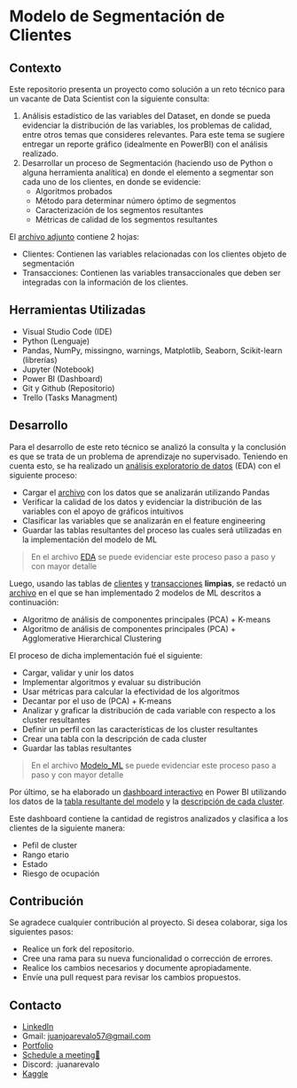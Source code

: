 # Modelo de Segmentación  de Clientes
## Contexto
Este repositorio presenta un proyecto como solución a un reto técnico para un vacante de Data Scientist con la siguiente consulta:
1. Análisis estadístico de las variables del Dataset, en donde se pueda evidenciar la distribución de las variables, los problemas de calidad, entre otros temas que consideres relevantes. Para este tema se sugiere entregar un reporte gráfico (idealmente en PowerBI) con el análisis realizado.
2. Desarrollar un proceso de Segmentación (haciendo uso de Python o alguna herramienta analítica) en donde el elemento a segmentar son cada uno de los clientes, en donde se evidencie:
    - Algoritmos probados
    - Método para determinar número óptimo de segmentos
    - Caracterización de los segmentos resultantes
    - Métricas de calidad de los segmentos resultantes

El [archivo adjunto](https://github.com/Arevalojj2020/Reto_Tecnico_Stradata/blob/main/tablas/PruebaTecnica.xlsx) contiene 2 hojas:
  - Clientes: Contienen las variables relacionadas con los clientes objeto de segmentación
  - Transacciones: Contienen las variables transaccionales que deben ser integradas con la información de los clientes.

## Herramientas Utilizadas
- Visual Studio Code (IDE)
- Python (Lenguaje)
- Pandas, NumPy, missingno, warnings, Matplotlib, Seaborn, Scikit-learn (librerías)
- Jupyter (Notebook)
- Power BI (Dashboard)
- Git y Github (Repositorio)
- Trello (Tasks Managment)

## Desarrollo 

Para el desarrollo de este reto técnico se analizó la consulta y la conclusión es que se trata de un problema de aprendizaje no supervisado. Teniendo en cuenta esto, se ha realizado un [análisis exploratorio de datos](https://github.com/Arevalojj2020/Reto_Tecnico_Stradata/blob/main/EDA.ipynb) (EDA) con el siguiente proceso:
  - Cargar el [archivo](https://github.com/Arevalojj2020/Reto_Tecnico_Stradata/blob/main/tablas/PruebaTecnica.xlsx) con los datos que se analizarán utilizando Pandas
  - Verificar la calidad de los datos y evidenciar la distribución de las variables con el apoyo de gráficos intuitivos
  - Clasificar las variables que se analizarán en el feature engineering
  - Guardar las tablas resultantes del proceso las cuales será utilizadas en la implementación del modelo de ML
> En el archivo [EDA](https://github.com/Arevalojj2020/Reto_Tecnico_Stradata/blob/main/EDA.ipynb) se puede evidenciar este proceso paso a paso y con mayor detalle

Luego, usando las tablas de [clientes](https://github.com/Arevalojj2020/Reto_Tecnico_Stradata/blob/main/tablas/tabla_clientes_limpia.csv) y [transacciones](https://github.com/Arevalojj2020/Reto_Tecnico_Stradata/blob/main/tablas/tabla_transacciones_limpia.csv) **limpias**, se redactó un [archivo](https://github.com/Arevalojj2020/Reto_Tecnico_Stradata/blob/main/Modelo_ML.ipynb) en el que se han implementado 2 modelos de ML descritos a continuación:
- Algoritmo de análisis de componentes principales (PCA) + K-means
- Algoritmo de análisis de componentes principales (PCA) + Agglomerative Hierarchical Clustering

El proceso de dicha implementación fué el siguiente:
  - Cargar, validar y unir los datos
  - Implementar algoritmos y evaluar su distribución
  - Usar métricas para calcular la efectividad de los algoritmos
  - Decantar por el uso de (PCA) + K-means
  - Analizar y graficar la distribución de cada variable con respecto a los cluster resultantes
  - Definir un perfil con las características de los cluster resultantes
  - Crear una tabla con la descripción de cada cluster
  - Guardar las tablas resultantes
> En el archivo [Modelo_ML](https://github.com/Arevalojj2020/Reto_Tecnico_Stradata/blob/main/Modelo_ML.ipynb) se puede evidenciar este proceso paso a paso y con mayor detalle

Por último, se ha elaborado un [dashboard interactivo](https://github.com/Arevalojj2020/Reto_Tecnico_Stradata/blob/main/Dashboard_Clientes_Segmentados.pbix) en Power BI utilizando los datos de la [tabla resultante del modelo](https://github.com/Arevalojj2020/Reto_Tecnico_Stradata/blob/main/tablas/tabala_modelo_ML.csv) y la [descripción de cada cluster](https://github.com/Arevalojj2020/Reto_Tecnico_Stradata/blob/main/tablas/tabla_descripcion_cluster.csv).

Este dashboard contiene la cantidad de registros analizados y clasifica a los clientes de la siguiente manera:
- Pefil de cluster
- Rango etario
- Estado
- Riesgo de ocupación

## Contribución 
Se agradece cualquier contribución al proyecto. Si desea colaborar, siga los siguientes pasos:
- Realice un fork del repositorio.
- Cree una rama para su nueva funcionalidad o corrección de errores.
- Realice los cambios necesarios y documente apropiadamente.
- Envíe una pull request para revisar los cambios propuestos.

## Contacto
- [LinkedIn](https://www.linkedin.com/in/juan-jos%C3%A9-ar%C3%A9valo-camargo/)
- Gmail: juanjoarevalo57@gmail.com
- [Portfolio](https://juanjoarevalo57.wixsite.com/juan-ar-valo)
- [Schedule a meeting🎯](https://calendly.com/juanjoarevalo57/entrevista-laboral?month=2023-06)
- Discord: .juanarevalo
- [Kaggle](https://www.kaggle.com/juanarvalo)
